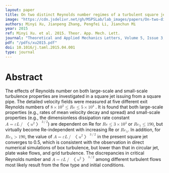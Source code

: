 ```yaml
---
layout: paper
title: On two distinct Reynolds number regimes of a turbulent square jet
image: "https://cdn.jsdelivr.net/gh/MSPSLab/lab_images/papers/On-two-distinct.png"
authors: Minyi Xu, Jianpeng Zhang, Pengfei Li, Jianchun Mi
year: 2015
ref: Minyi Xu. et al. 2015. Theor. App. Mech. Lett.
journal: "Theoretical and Applied Mechanics Letters, Volume 5, Issue 3, Pages 117-120, ISSN 2095-0349"
pdf: "/pdfs/xu2015.pdf"
doi: 10.1016/j.taml.2015.04.001
type: journal
---
```


# Abstract

The effects of Reynolds number on both large-scale and small-scale turbulence properties are investigated in a square jet issuing from a square pipe. The detailed velocity fields were measured at five different exit Reynolds numbers of 
<math xmlns="http://www.w3.org/1998/Math/MathML">
  <mn is="true">8</mn>
  <mo is="true">&#xD7;</mo>
  <msup is="true">
    <mrow is="true">
      <mn is="true">10</mn>
    </mrow>
    <mrow is="true">
      <mn is="true">3</mn>
    </mrow>
  </msup>
  <mo is="true">&#x2264;</mo>
  <mi is="true">R</mi>
  <mi is="true">e</mi>
  <mo is="true">&#x2264;</mo>
  <mn is="true">5</mn>
  <mo is="true">&#xD7;</mo>
  <msup is="true">
    <mrow is="true">
      <mn is="true">10</mn>
    </mrow>
    <mrow is="true">
      <mn is="true">4</mn>
    </mrow>
  </msup>
</math>
. It is found that both large-scale properties (e.g., rates of mean velocity decay and spread) and small-scale properties (e.g., the dimensionless dissipation rate constant <math xmlns="http://www.w3.org/1998/Math/MathML">
  <mi is="true">A</mi>
  <mo is="true">=</mo>
  <mi is="true">&#x3B5;</mi>
  <mi is="true">L</mi>
  <mo is="true">/</mo>
  <msup is="true">
    <mrow is="true">
      <mrow is="true">
        <mo is="true">&#x3008;</mo>
        <msup is="true">
          <mrow is="true">
            <mi is="true">u</mi>
          </mrow>
          <mrow is="true">
            <mn is="true">2</mn>
          </mrow>
        </msup>
        <mo is="true">&#x3009;</mo>
      </mrow>
    </mrow>
    <mrow is="true">
      <mn is="true">3</mn>
      <mo is="true">/</mo>
      <mn is="true">2</mn>
    </mrow>
  </msup>
</math>) are dependent on Re for <math xmlns="http://www.w3.org/1998/Math/MathML">
  <mi is="true">R</mi>
  <mi is="true">e</mi>
  <mo is="true">&#x2264;</mo>
  <mn is="true">3</mn>
  <mo is="true">&#xD7;</mo>
  <msup is="true">
    <mrow is="true">
      <mn is="true">10</mn>
    </mrow>
    <mrow is="true">
      <mn is="true">4</mn>
    </mrow>
  </msup>
</math> or <math xmlns="http://www.w3.org/1998/Math/MathML">
  <msub is="true">
    <mrow is="true">
      <mi is="true">R</mi>
      <mi is="true">e</mi>
    </mrow>
    <mrow is="true">
      <mi is="true">&#x3BB;</mi>
    </mrow>
  </msub>
  <mo is="true">&#x2264;</mo>
  <mn is="true">190</mn>
</math>, but virtually become Re-independent with increasing Re or <math xmlns="http://www.w3.org/1998/Math/MathML">
  <msub is="true">
    <mrow is="true">
      <mi is="true">R</mi>
      <mi is="true">e</mi>
    </mrow>
    <mrow is="true">
      <mi is="true">&#x3BB;</mi>
    </mrow>
  </msub>
</math>. In addition, for <math xmlns="http://www.w3.org/1998/Math/MathML">
  <msub is="true">
    <mrow is="true">
      <mi is="true">R</mi>
      <mi is="true">e</mi>
    </mrow>
    <mrow is="true">
      <mi is="true">&#x3BB;</mi>
    </mrow>
  </msub>
  <mo is="true">&gt;</mo>
  <mn is="true">190</mn>
</math>, the value of <math xmlns="http://www.w3.org/1998/Math/MathML">
  <mi is="true">A</mi>
  <mo is="true">=</mo>
  <mi is="true">&#x3B5;</mi>
  <mi is="true">L</mi>
  <mo is="true">/</mo>
  <msup is="true">
    <mrow is="true">
      <mrow is="true">
        <mo is="true">&#x3008;</mo>
        <msup is="true">
          <mrow is="true">
            <mi is="true">u</mi>
          </mrow>
          <mrow is="true">
            <mn is="true">2</mn>
          </mrow>
        </msup>
        <mo is="true">&#x3009;</mo>
      </mrow>
    </mrow>
    <mrow is="true">
      <mn is="true">3</mn>
      <mo is="true">/</mo>
      <mn is="true">2</mn>
    </mrow>
  </msup>
</math> in the present square jet converges to 0.5, which is consistent with the observation in direct numerical simulations of box turbulence, but lower than that in circular jet, plate wake flows, and grid turbulence. The discrepancies in critical Reynolds number and <math xmlns="http://www.w3.org/1998/Math/MathML">
  <mi is="true">A</mi>
  <mo is="true">=</mo>
  <mi is="true">&#x3B5;</mi>
  <mi is="true">L</mi>
  <mo is="true">/</mo>
  <msup is="true">
    <mrow is="true">
      <mrow is="true">
        <mo is="true">&#x3008;</mo>
        <msup is="true">
          <mrow is="true">
            <mi is="true">u</mi>
          </mrow>
          <mrow is="true">
            <mn is="true">2</mn>
          </mrow>
        </msup>
        <mo is="true">&#x3009;</mo>
      </mrow>
    </mrow>
    <mrow is="true">
      <mn is="true">3</mn>
      <mo is="true">/</mo>
      <mn is="true">2</mn>
    </mrow>
  </msup>
</math> among different turbulent flows most likely result from the flow type and initial conditions.
